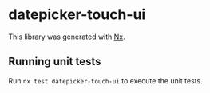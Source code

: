 # datepicker-touch-ui

This library was generated with [Nx](https://nx.dev).

## Running unit tests

Run `nx test datepicker-touch-ui` to execute the unit tests.
